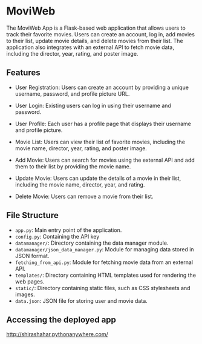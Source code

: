 # MoviWeb

The MoviWeb App is a Flask-based web application that allows users to track their favorite movies. Users can create an account, log in, add movies to their list, update movie details, and delete movies from their list. The application also integrates with an external API to fetch movie data, including the director, year, rating, and poster image.

## Features

- User Registration: Users can create an account by providing a unique username, password, and profile picture URL.

- User Login: Existing users can log in using their username and password.

- User Profile: Each user has a profile page that displays their username and profile picture.

- Movie List: Users can view their list of favorite movies, including the movie name, director, year, rating, and poster image.

- Add Movie: Users can search for movies using the external API and add them to their list by providing the movie name.

- Update Movie: Users can update the details of a movie in their list, including the movie name, director, year, and rating.

- Delete Movie: Users can remove a movie from their list.

## File Structure

- `app.py`: Main entry point of the application.
- `config.py`: Containing the API key 
- `datamanager/`: Directory containing the data manager module.
- `datamanager/json_data_manager.py`: Module for managing data stored in JSON format.
- `fetching_from_api.py`: Module for fetching movie data from an external API.
- `templates/`: Directory containing HTML templates used for rendering the web pages.
- `static/`: Directory containing static files, such as CSS stylesheets and images.
- `data.json`: JSON file for storing user and movie data.

##  Accessing the deployed app
http://shirashahar.pythonanywhere.com/




